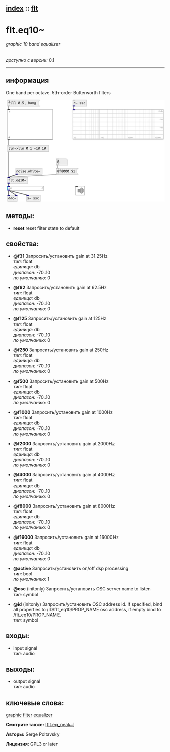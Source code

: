 [index](index.html) :: [flt](category_flt.html)
---

# flt.eq10~

###### graphic 10 band equalizer

*доступно с версии:* 0.1

---


## информация
One band per octave. 5th-order Butterworth filters


[![example](../examples/img/flt.eq10~.jpg)](../examples/pd/flt.eq10~.pd)





## методы:

* **reset**
reset filter state to default<br>




## свойства:

* **@f31** 
Запросить/установить gain at 31.25Hz<br>
_тип:_ float<br>
_единица:_ db<br>
_диапазон:_ -70..10<br>
_по умолчанию:_ 0<br>

* **@f62** 
Запросить/установить gain at 62.5Hz<br>
_тип:_ float<br>
_единица:_ db<br>
_диапазон:_ -70..10<br>
_по умолчанию:_ 0<br>

* **@f125** 
Запросить/установить gain at 125Hz<br>
_тип:_ float<br>
_единица:_ db<br>
_диапазон:_ -70..10<br>
_по умолчанию:_ 0<br>

* **@f250** 
Запросить/установить gain at 250Hz<br>
_тип:_ float<br>
_единица:_ db<br>
_диапазон:_ -70..10<br>
_по умолчанию:_ 0<br>

* **@f500** 
Запросить/установить gain at 500Hz<br>
_тип:_ float<br>
_единица:_ db<br>
_диапазон:_ -70..10<br>
_по умолчанию:_ 0<br>

* **@f1000** 
Запросить/установить gain at 1000Hz<br>
_тип:_ float<br>
_единица:_ db<br>
_диапазон:_ -70..10<br>
_по умолчанию:_ 0<br>

* **@f2000** 
Запросить/установить gain at 2000Hz<br>
_тип:_ float<br>
_единица:_ db<br>
_диапазон:_ -70..10<br>
_по умолчанию:_ 0<br>

* **@f4000** 
Запросить/установить gain at 4000Hz<br>
_тип:_ float<br>
_единица:_ db<br>
_диапазон:_ -70..10<br>
_по умолчанию:_ 0<br>

* **@f8000** 
Запросить/установить gain at 8000Hz<br>
_тип:_ float<br>
_единица:_ db<br>
_диапазон:_ -70..10<br>
_по умолчанию:_ 0<br>

* **@f16000** 
Запросить/установить gain at 16000Hz<br>
_тип:_ float<br>
_единица:_ db<br>
_диапазон:_ -70..10<br>
_по умолчанию:_ 0<br>

* **@active** 
Запросить/установить on/off dsp processing<br>
_тип:_ bool<br>
_по умолчанию:_ 1<br>

* **@osc** (initonly)
Запросить/установить OSC server name to listen<br>
_тип:_ symbol<br>

* **@id** (initonly)
Запросить/установить OSC address id. If specified, bind all properties to /ID/flt_eq10/PROP_NAME osc
address, if empty bind to /flt_eq10/PROP_NAME.<br>
_тип:_ symbol<br>



## входы:

* input signal<br>
_тип:_ audio



## выходы:

* output signal<br>
_тип:_ audio



## ключевые слова:

[graphic](keywords/graphic.html)
[filter](keywords/filter.html)
[equalizer](keywords/equalizer.html)



**Смотрите также:**
[\[flt.eq_peak~\]](flt.eq_peak~.html)




**Авторы:** Serge Poltavsky




**Лицензия:** GPL3 or later





